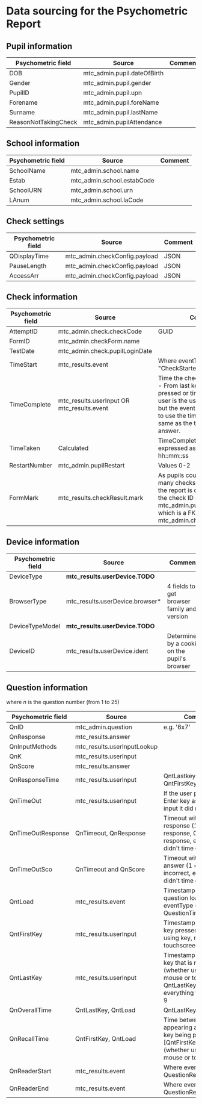# Data sourcing for the Psychometric Report



## Pupil information

| Psychometric field   | Source                      | Comment |
| -------------------- | --------------------------- | ------- |
| DOB                  | mtc_admin.pupil.dateOfBirth |         |
| Gender               | mtc_admin.pupil.gender      |         |
| PupilID              | mtc_admin.pupil.upn         |         |
| Forename             | mtc_admin.pupil.foreName    |         |
| Surname              | mtc_admin.pupil.lastName    |         |
| ReasonNotTakingCheck | mtc_admin.pupilAttendance   |         |



## School information

| Psychometric field | Source                     | Comment |
| ------------------ | -------------------------- | ------- |
| SchoolName         | mtc_admin.school.name      |         |
| Estab              | mtc_admin.school.estabCode |         |
| SchoolURN          | mtc_admin.school.urn       |         |
| LAnum              | mtc_admin.school.laCode    |         |



##  Check settings

| Psychometric field | Source                        | Comment |
| ------------------ | ----------------------------- | ------- |
| QDisplayTime       | mtc_admin.checkConfig.payload | JSON    |
| PauseLength        | mtc_admin.checkConfig.payload | JSON    |
| AccessArr          | mtc_admin.checkConfig.payload | JSON    |



## Check information

| Psychometric field | Source                                     | Comment                                                      |
| ------------------ | ------------------------------------------ | ------------------------------------------------------------ |
| AttemptID          | mtc_admin.check.checkCode                  | GUID                                                         |
| FormID             | mtc_admin.checkForm.name                   |                                                              |
| TestDate           | mtc_admin.check.pupilLoginDate             |                                                              |
| TimeStart          | mtc_results.event                          | Where eventType = "CheckStarted"                             |
| TimeComplete       | mtc_results.userInput OR mtc_results.event | Time the check was completed - From last key (enter) is pressed or timeout.  userInput is user is the user pressed 'Enter' but the event is used if we need to use the timeout.  This is the same as the timestamp on the answer. |
| TimeTaken          | Calculated                                 | TimeComplete - TimeStart expressed as a duration in hh::mm::ss |
| RestartNumber      | mtc_admin.pupilRestart                     | Values 0-2                                                   |
| FormMark           | mtc_results.checkResult.mark               | As pupils could have taken many checks the check used by the report is determined by the the check ID stored in mtc_admin.pupil.currentCheckId which is a FK to mtc_admin.check |



## Device information

| Psychometric field | Source                          | Comment                                       |
| ------------------ | ------------------------------- | --------------------------------------------- |
| DeviceType         | **mtc_results.userDevice.TODO** |                                               |
| BrowserType        | mtc_results.userDevice.browser* | 4 fields to get browser family and version    |
| DeviceTypeModel    | **mtc_results.userDevice.TODO** |                                               |
| DeviceID           | mtc_results.userDevice.ident    | Determined by a cookie on the pupil's browser |



## Question information

where *n* is the question number (from 1 to 25)

| Psychometric field | Source                      | Comment                                                      |
| ------------------ | --------------------------- | ------------------------------------------------------------ |
| QnID               | mtc_admin.question          | e.g. '6x7'                                                   |
| QnResponse         | mtc_results.answer          |                                                              |
| QnInputMethods     | mtc_results.userInputLookup |                                                              |
| QnK                | mtc_results.userInput       |                                                              |
| QnScore            | mtc_results.answer          |                                                              |
| QnResponseTime     | mtc_results.userInput       | QntLastkey - QntFirstKey                                     |
| QnTimeOut          | mtc_results.userInput       | If the user pressed the Enter key as the last input it did not timeout |
| QnTimeOutResponse  | QnTimeout, QnResponse       | Timeout with no response (1 = with response, 0 = no response, empty = didn't time out) |
| QnTimeOutSco       | QnTimeout and QnScore       | Timeout with correct answer (1 = correct, 0 = incorrect, empty = didn't time out) |
| QntLoad            | mtc_results.event           | Timestamp when the question loads.  Where eventType = QuestionTimerStarted |
| QntFirstKey        | mtc_results.userInput       | Timestamp of the first key pressed (whether using key, mouse or touchscreen) |
| QntLastKey         | mtc_results.userInput       | Timestamp of the last key that is not "enter" (whether using key, mouse or touchscreen) QntLastKey excludes everything that is not 0-9 |
| QnOverallTime      | QntLastKey, QntLoad         | QntLastKey - QntLoad                                         |
| QnRecallTime       | QntFirstKey, QntLoad        | Time between question appearing and the first key being pressed [QntFirstKey - QntLoad] (whether using key, mouse or touchscreen) |
| QnReaderStart      | mtc_results.event           | Where eventType = QuestionReadingStarted                     |
| QnReaderEnd        | mtc_results.event           | Where eventType = QuestionReadingEnded                       |